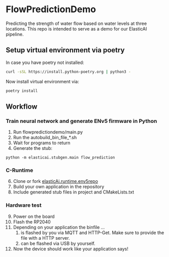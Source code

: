 # FlowPredictionDemo
Predicting the strength of water flow based on water levels at three locations. This repo is intended to serve as a demo for our ElasticAI pipeline.


## Setup virtual environment via poetry

In case you have poetry not installed:
```bash
curl -sSL https://install.python-poetry.org | python3 -
```

Now install virtual environment via:
```bash
poetry install
```

## Workflow

### Train neural network and generate ENv5 firmware in Python
1. Run flowpredictiondemo/main.py
3. Run the autobuild_bin_file_*.sh
4. Wait for programs to return
5. Generate the stub:
```
python -m elasticai.stubgen.main flow_prediction
```

### C-Runtime
6. Clone or fork [elasticAi.runtime.env5repo](https://github.com/es-ude/enV5-base-project)
7. Build your own application in the repository
8. Include generated stub files in project and CMakeLists.txt

### Hardware test
9. Power on the board
10. Flash the RP2040
11. Depending on your application the binfile ...
    1. is flashed by you via MQTT and HTTP-Get. Make sure to provide the file with a HTTP server.
    2. can be flashed via USB by yourself.
12. Now the device should work like your application says!
